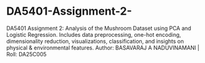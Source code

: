 # DA5401-Assignment-2-
DA5401 Assignment 2: Analysis of the Mushroom Dataset using PCA and Logistic Regression. Includes data preprocessing, one-hot encoding, dimensionality reduction, visualizations, classification, and insights on physical &amp; environmental features. Author: BASAVARAJ A NADUVINAMANI | Roll: DA25C005
